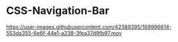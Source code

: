 # CSS-Navigation-Bar




https://user-images.githubusercontent.com/42389395/169996614-553da355-6e6f-44e1-a238-3fea37d9fb97.mov

